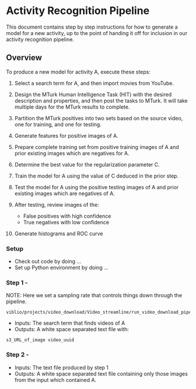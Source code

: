 # Activity Recognition Pipeline

This document contains step by step instructions for how to generate a
model for a new activity, up to the point of handing it off for
inclusion in our activity recognition pipeline.

## Overview

To produce a new model for activity A, execute these steps:

1. Select a search term for A, and then import movies from YouTube.

2. Design the MTurk Human Intelligence Task (HIT) with the desired
description and properties, and then post the tasks to MTurk.  It will
take multiple days for the MTurk results to complete.

3. Partition the MTurk positives into two sets based on the source
video, one for training, and one for testing.

4. Generate features for positive images of A.

5. Prepare complete training set from positive training images of A and
prior existing images which are negatives for A.

6. Determine the best value for the regularization parameter C.

7. Train the model for A using the value of C deduced in the prior
step.

8. Test the model for A using the positive testing images of A and
prior existing images which are negatives of A.

9. After testing, review images of the:
  
   * False positives with high confidence
   * True negatives with low confidence

10. Generate histograms and ROC curve


### Setup

* Check out code by doing ...
* Set up Python environment by doing ...

### Step 1 - 

NOTE: Here we set a sampling rate that controls things down through
the pipeline.

```
viblio/projects/video_download/Video_streamline/run_video_download_pipeline.py
```

  * Inputs: The search term that finds videos of A
  * Outputs: A white space separated text file with:

```
s3_URL_of_image video_uuid
```

### Step 2 - 

  * Inputs: The text file produced by step 1
  * Outputs: A white space separated text file containing only those images from the input which contained A.
